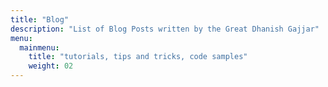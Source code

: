 ```yaml
---
title: "Blog"
description: "List of Blog Posts written by the Great Dhanish Gajjar"
menu:
  mainmenu:
    title: "tutorials, tips and tricks, code samples"
    weight: 02
---
```

